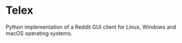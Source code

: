 # Telex
Python implementation of a Reddit GUI client for Linux, Windows and macOS operating systems.
